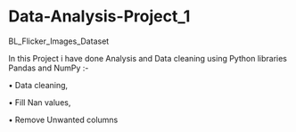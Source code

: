# Data-Analysis-Project_1

BL_Flicker_Images_Dataset


In this Project i have done Analysis and Data cleaning using Python libraries Pandas and NumPy :-

• Data cleaning,

• Fill Nan values,

• Remove Unwanted columns
